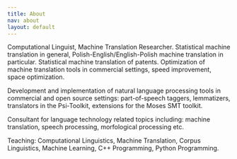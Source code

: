 ```yaml
---
title: About
nav: about
layout: default
---
```


Computational Linguist, Machine Translation Researcher. Statistical machine translation in general, Polish-English/English-Polish machine translation in particular. Statistical machine translation of patents. Optimization of machine translation tools in commercial settings, speed improvement, space optimization.

Development and implementation of natural language processing tools in commercial and open source settings: part-of-speech taggers, lemmatizers, translators in the Psi-Toolkit, extensions for the Moses SMT toolkit.

Consultant for language technology related topics including: machine translation, speech processing, morfological processing etc.

Teaching: Computational Linguistics, Machine Translation, Corpus Linguistics, Machine Learning, C++ Programming, Python Programming.